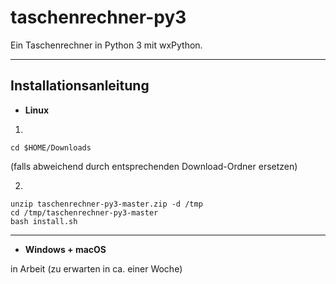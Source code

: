 # taschenrechner-py3
Ein Taschenrechner in Python 3 mit wxPython.
***
## Installationsanleitung
- **Linux**

1.
```
cd $HOME/Downloads
```
(falls abweichend durch entsprechenden Download-Ordner ersetzen)

2.
```
unzip taschenrechner-py3-master.zip -d /tmp
cd /tmp/taschenrechner-py3-master
bash install.sh
```
***
- **Windows + macOS**

in Arbeit (zu erwarten in ca. einer Woche)

